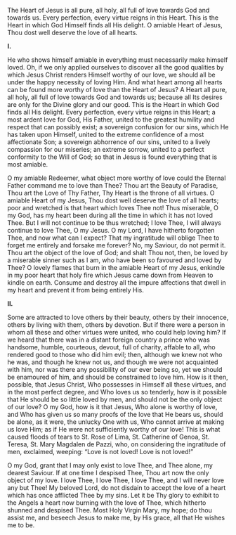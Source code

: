 
The Heart of Jesus is all pure, all holy, all full of love towards God and towards us. Every perfection, every virtue reigns in this Heart. This is the Heart in which God Himself finds all His delight. O amiable Heart of Jesus, Thou dost well deserve the love of all hearts.

**I.**

He who shows himself amiable in everything must necessarily make himself loved. Oh, if we only applied ourselves to discover all the good qualities by which Jesus Christ renders Himself worthy of our love, we should all be under the happy necessity of loving Him. And what heart among all hearts can be found more worthy of love than the Heart of Jesus? A Heart all pure, all holy, all full of love towards God and towards us; because all Its desires are only for the Divine glory and our good. This is the Heart in which God finds all His delight. Every perfection, every virtue reigns in this Heart; a most ardent love for God, His Father, united to the greatest humility and respect that can possibly exist; a sovereign confusion for our sins, which He has taken upon Himself, united to the extreme confidence of a most affectionate Son; a sovereign abhorrence of our sins, united to a lively compassion for our miseries; an extreme sorrow, united to a perfect conformity to the Will of God; so that in Jesus is found everything that is most amiable.

O my amiable Redeemer, what object more worthy of love could the Eternal Father command me to love than Thee? Thou art the Beauty of Paradise, Thou art the Love of Thy Father, Thy Heart is the throne of all virtues. O amiable Heart of my Jesus, Thou dost well deserve the love of all hearts; poor and wretched is that heart which loves Thee not! Thus miserable, O my God, has my heart been during all the time in which it has not loved Thee. But I will not continue to be thus wretched; I love Thee, I will always continue to love Thee, O my Jesus. O my Lord, I have hitherto forgotten Thee, and now what can I expect? That my ingratitude will oblige Thee to forget me entirely and forsake me forever? No, my Saviour, do not permit it. Thou art the object of the love of God; and shalt Thou not, then, be loved by a miserable sinner such as I am, who have been so favoured and loved by Thee? O lovely flames that burn in the amiable Heart of my Jesus, enkindle in my poor heart that holy fire which Jesus came down from Heaven to kindle on earth. Consume and destroy all the impure affections that dwell in my heart and prevent it from being entirely His.

**II.**

Some are attracted to love others by their beauty, others by their innocence, others by living with them, others by devotion. But if there were a person in whom all these and other virtues were united, who could help loving him? If we heard that there was in a distant foreign country a prince who was handsome, humble, courteous, devout, full of charity, affable to all, who rendered good to those who did him evil; then, although we knew not who he was, and though he knew not us, and though we were not acquainted with him, nor was there any possibility of our ever being so, yet we should be enamoured of him, and should be constrained to love him. How is it then, possible, that Jesus Christ, Who possesses in Himself all these virtues, and in the most perfect degree, and Who loves us so tenderly, how is it possible that He should be so little loved by men, and should not be the only object of our love? O my God, how is it that Jesus, Who alone is worthy of love, and Who has given us so many proofs of the love that He bears us, should be alone, as it were, the unlucky One with us, Who cannot arrive at making us love Him; as if He were not sufficiently worthy of our love! This is what caused floods of tears to St. Rose of Lima, St. Catherine of Genoa, St. Teresa, St. Mary Magdalen de Pazzi, who, on considering the ingratitude of men, exclaimed, weeping: “Love is not loved! Love is not loved!”

O my God, grant that I may only exist to love Thee, and Thee alone, my dearest Saviour. If at one time I despised Thee, Thou art now the only object of my love. I love Thee, I love Thee, I love Thee, and I will never love any but Thee! My beloved Lord, do not disdain to accept the love of a heart which has once afflicted Thee by my sins. Let it be Thy glory to exhibit to the Angels a heart now burning with the love of Thee, which hitherto shunned and despised Thee. Most Holy Virgin Mary, my hope; do thou assist me, and beseech Jesus to make me, by His grace, all that He wishes me to be.

